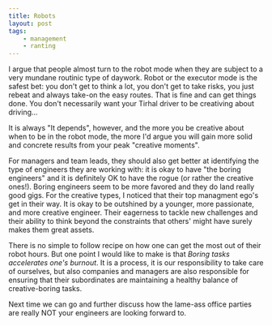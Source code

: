 ```yaml
---
title: Robots
layout: post
tags:
    - management
    - ranting
---
```


I argue that people almost turn to the robot mode when they are subject to a very mundane routinic type of daywork. Robot or the executor mode is the safest bet: you don't get to think a lot, you don't get to take risks, you just rebeat and always take-on the easy routes. That is fine and can get things done. You don't necessarily want your Tirhal driver to be creativing about driving...

It is always "It depends", however, and the more you be creative about when to be in the robot mode, the more I'd argue you will gain more solid and concrete results from your peak "creative moments". 

For managers and team leads, they should also get better at identifying the type of engineers they are working with: it is okay to have "the boring engineers" and it is definitely OK to have the rogue (or rather the creative ones!). Boring engineers seem to be more favored and they do land really good gigs. For the creative types, I noticed that their top managment ego's get in their way. It is okay to be outshined by a younger, more passionate, and more creative engineer. Their eagerness to tackle new challenges and their ability to think beyond the constraints that others' might have surely makes them great assets.

There is no simple to follow recipe on how one can get the most out of their robot hours. But one point I would like to make is that _Boring tasks accelerates one's burnout_. It is a process, it is our responsibility to take care of ourselves, but also companies and managers are also responsible for ensuring that their subordinates are maintaining a healthy balance of creative-boring tasks.

Next time we can go and further discuss how the lame-ass office parties are really NOT your engineers are looking forward to.
